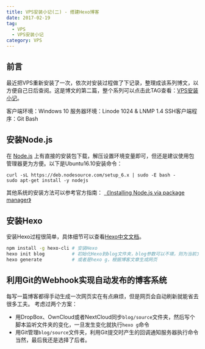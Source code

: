 ```yaml
---
title: VPS安装小记(二) - 搭建Hexo博客
date: 2017-02-19
tag:
  - VPS
  - VPS安装小记
category: VPS
---
```


## 前言
最近把VPS重新安装了一次，依次对安装过程做了下记录，整理成该系列博文，以方便自己日后查阅。这是博文的第二篇，整个系列可以点击此TAG查看：[VPS安装小记](https://blog.otorb.com/tags/VPS安装小记/)。

客户端环境：Windows 10
服务器环境：Linode 1024 & LNMP 1.4
SSH客户端程序：Git Bash

## 安装Node.js
在 [Node.js](nodejs.org) 上有直接的安装包下载，解压设置环境变量即可，但还是建议使用包管理器更为方便。以下是Ubuntu16.10安装命令：
```
curl -sL https://deb.nodesource.com/setup_6.x | sudo -E bash -
sudo apt-get install -y nodejs
```

其他系统的安装方法可以参考官方指南： [《Installing Node.js via package manager》](https://nodejs.org/en/download/package-manager/)

## 安装Hexo
安装Hexo过程很简单，具体细节可以查看[Hexo中文文档](https://hexo.io/zh-cn/docs/)。
```bash
npm install -g hexo-cli # 安装Hexo
hexo init blog          # 初始化Hexo到blog文件夹，blog参数可以不填，则为当前文件夹
hexo generate           # 或者是hexo g，根据博客文章生成网页
```

## 利用Git的Webhook实现自动发布的博客系统
每写一篇博客都得手动生成一次网页实在有点麻烦，但是网页会自动刷新就能省去很多工夫。
考虑过两个方案：
- 用DropBox、OwnCloud或者NextCloud同步`blog/source`文件夹，然后写个脚本监听文件夹的变化，一旦发生变化就执行`hexo g`命令
- 用Git管理`blog/source`文件夹，利用Git提交时产生的回调通知服务器执行命令
当然，最后我还是选择了后者。
